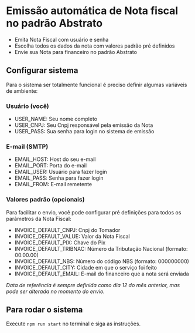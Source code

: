 # Emissão automática de Nota fiscal no padrão Abstrato

- Emita Nota Fiscal com usuário e senha
- Escolha todos os dados da nota com valores padrão pré definidos
- Envie sua Nota para financeiro no padrão Abstrato

## Configurar sistema
Para o sistema ser totalmente funcional é preciso definir algumas variáveis de ambiente:

### Usuário (você)
- USER_NAME: Seu nome completo
- USER_CNPJ: Seu Cnpj responsável pela emissão da Nota
- USER_PASS: Sua senha para login no sistema de emissão

### E-mail (SMTP)
- EMAIL_HOST: Host do seu e-mail
- EMAIL_PORT: Porta do e-mail
- EMAIL_USER: Usuário para fazer login
- EMAIL_PASS: Senha para fazer login
- EMAIL_FROM: E-mail remetente
  
### Valores padrão (opcionais)
Para facilitar o envio, você pode configurar pré definições para todos os parâmetros da Nota Fiscal:
- INVOICE_DEFAULT_CNPJ: Cnpj do Tomador
- INVOICE_DEFAULT_VALUE: Valor da Nota Fiscal
- INVOICE_DEFAULT_PIX: Chave do Pix
- INVOICE_DEFAULT_TRIBNAC: Número da Tributação Nacional (formato: 00.00.00)
- INVOICE_DEFAULT_NBS: Número do código NBS (formato: 000000000)
- INVOICE_DEFAULT_CITY: Cidade em que o serviço foi feito
- INVOICE_DEFAULT_EMAIL: E-mail do financeiro que a nota será enviada

*Data de referência é sempre definida como dia 12 do mês anterior, mas pode ser alterada no momento do envio.*

## Para rodar o sistema
Execute `npm run start` no terminal e siga as instruções.